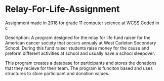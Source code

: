 # Relay-For-Life-Assignment

Assignment made in 2018 for grade 11 computer science at WCSS
Coded in c

Description:
A program designed for the relay for life fund raiser for the American cancer society that occurs annualy at West Carleton Secondary School.
During this fund raiser students raise money for the cause and preform different activities at school and usually have a school sleepover.

This program creates a database for participants and stores the donations that they recieve for their team.
The program is funciton based and uses structures to store participant and donation values.
